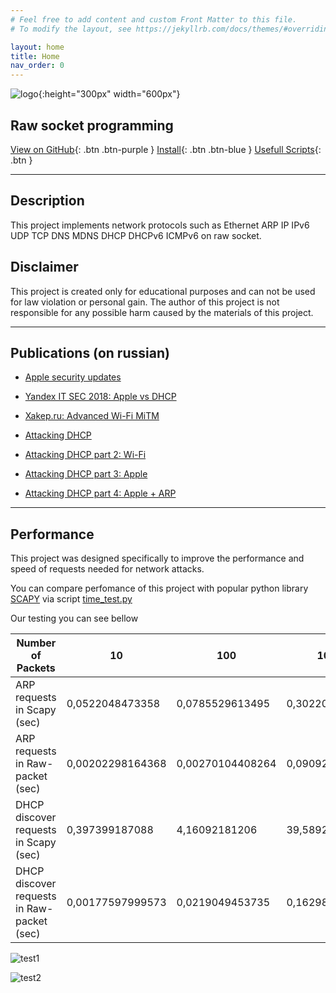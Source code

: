 ```yaml
---
# Feel free to add content and custom Front Matter to this file.
# To modify the layout, see https://jekyllrb.com/docs/themes/#overriding-theme-defaults

layout: home
title: Home
nav_order: 0
---
```


![logo](https://camo.githubusercontent.com/785e76091fe56b85124a3147d70bea8cefb000ef/68747470733a2f2f7261772d7061636b65742e6769746875622e696f2f7374617469632f696d616765732f6c6f676f2f6c6f676f2d63617074696f6e2e706e67){:height="300px" width="600px"}

## **Raw socket programming** 
[View on GitHub](https://github.com/raw-packet/raw-packet){: .btn .btn-purple }
[Install](install){: .btn .btn-blue }
[Usefull Scripts](scripts){: .btn }

---

## Description 
This project implements network protocols such as Ethernet ARP IP IPv6 UDP TCP DNS MDNS DHCP DHCPv6 ICMPv6  on raw socket.

## Disclaimer
This project is created only for educational purposes and can not be used for law violation or personal gain. The author of this project is not responsible for any possible harm caused by the materials of this project.

---

## Publications (on russian)

- [Apple security updates](https://support.apple.com/en-us/HT209341)

- [Yandex IT SEC 2018: Apple vs DHCP](https://events.yandex.ru/lib/talks/5519/)

- [Xakep.ru: Advanced Wi-Fi MiTM](https://xakep.ru/2017/09/25/wifi-mitm-advanced/)

- [Attacking DHCP](https://habrahabr.ru/company/dsec/blog/333978/)

- [Attacking DHCP part 2: Wi-Fi](https://habrahabr.ru/post/338860/)

- [Attacking DHCP part 3: Apple](https://habrahabr.ru/post/338864/)

- [Attacking DHCP part 4: Apple + ARP](https://habrahabr.ru/post/339666/)

---

## Performance 

This project was designed specifically to improve the performance and speed of requests needed for network attacks.

You can compare perfomance of this project with popular python library [SCAPY](https://scapy.net/) via script [time_test.py](https://github.com/raw-packet/raw-packet/blob/master/Scripts/Others/time_test.py)

Our testing you can see bellow

| Number of Packets                          | 10                | 100              | 1000            | 10000         |
|--------------------------------------------|-------------------|------------------|-----------------|---------------|
| ARP requests in Scapy (sec)                | 0,0522048473358   | 0,0785529613495  | 0,302206039429  | 2,95294880867 |
| ARP requests in Raw-packet (sec)           | 0,00202298164368  | 0,00270104408264 | 0,090922832489  | 1,3037519455  |
| DHCP discover requests in Scapy (sec)      | 0,397399187088    | 4,16092181206    | 39,5892789364   |       -       |
| DHCP discover requests in Raw-packet (sec) | 0,00177597999573  | 0,0219049453735  | 0,162989854813  |       -       |


![test1](https://camo.githubusercontent.com/87926cc842d95a63efc7808322ab6080d6a9660e/68747470733a2f2f7261772d7061636b65742e6769746875622e696f2f7374617469632f696d616765732f6f74686572732f4152505f72657175657374735f74696d696e672e706e67)

![test2](https://camo.githubusercontent.com/fa2d9d5f056bd304ea602767fb77000facf185c6/68747470733a2f2f7261772d7061636b65742e6769746875622e696f2f7374617469632f696d616765732f6f74686572732f444843505f646973636f7665725f72657175657374735f74696d696e672e706e67)